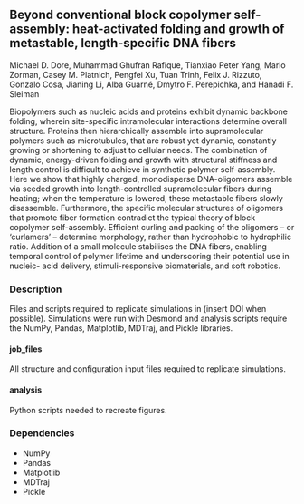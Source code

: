 ## Beyond conventional block copolymer self-assembly: heat-activated folding and growth of metastable, length-specific DNA fibers
Michael D. Dore, Muhammad Ghufran Rafique, Tianxiao Peter Yang, Marlo Zorman, Casey M. Platnich, Pengfei Xu, Tuan Trinh, Felix J. Rizzuto, Gonzalo Cosa, Jianing
Li, Alba Guarné, Dmytro F. Perepichka, and Hanadi F. Sleiman

Biopolymers such as nucleic acids and proteins exhibit dynamic backbone folding, wherein
site-specific intramolecular interactions determine overall structure. Proteins then
hierarchically assemble into supramolecular polymers such as microtubules, that are robust yet
dynamic, constantly growing or shortening to adjust to cellular needs. The combination of
dynamic, energy-driven folding and growth with structural stiffness and length control is
difficult to achieve in synthetic polymer self-assembly. Here we show that highly charged,
monodisperse DNA-oligomers assemble via seeded growth into length-controlled
supramolecular fibers during heating; when the temperature is lowered, these metastable fibers
slowly disassemble. Furthermore, the specific molecular structures of oligomers that promote
fiber formation contradict the typical theory of block copolymer self-assembly. Efficient
curling and packing of the oligomers – or ‘curlamers’ – determine morphology, rather than
hydrophobic to hydrophilic ratio. Addition of a small molecule stabilises the DNA fibers,
enabling temporal control of polymer lifetime and underscoring their potential use in nucleic-
acid delivery, stimuli-responsive biomaterials, and soft robotics.

### Description
Files and scripts required to replicate simulations in (insert DOI when possible). Simulations were run with Desmond and analysis scripts require the NumPy, Pandas, Matplotlib, MDTraj, and Pickle libraries.

#### job_files
All structure and configuration input files required to replicate simulations.

#### analysis
Python scripts needed to recreate figures.

### Dependencies
* NumPy
* Pandas
* Matplotlib
* MDTraj
* Pickle


